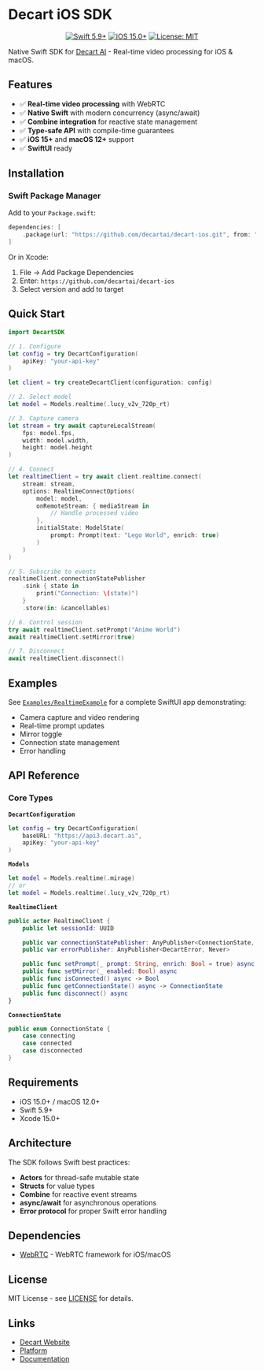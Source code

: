 # Decart iOS SDK

<p align="center">
  <a href="https://swift.org"><img src="https://img.shields.io/badge/Swift-5.9+-orange.svg" alt="Swift 5.9+"></a>
  <a href="https://developer.apple.com/ios/"><img src="https://img.shields.io/badge/iOS-15.0+-blue.svg" alt="iOS 15.0+"></a>
  <a href="https://github.com/decartai/decart-ios/blob/main/LICENSE"><img src="https://img.shields.io/badge/License-MIT-green.svg" alt="License: MIT"></a>
</p>

Native Swift SDK for [Decart AI](https://decart.ai) - Real-time video processing for iOS & macOS.

## Features

- ✅ **Real-time video processing** with WebRTC
- ✅ **Native Swift** with modern concurrency (async/await)
- ✅ **Combine integration** for reactive state management
- ✅ **Type-safe API** with compile-time guarantees
- ✅ **iOS 15+** and **macOS 12+** support
- ✅ **SwiftUI** ready

## Installation

### Swift Package Manager

Add to your `Package.swift`:

```swift
dependencies: [
    .package(url: "https://github.com/decartai/decart-ios.git", from: "0.0.4")
]
```

Or in Xcode:

1. File → Add Package Dependencies
2. Enter: `https://github.com/decartai/decart-ios`
3. Select version and add to target

## Quick Start

```swift
import DecartSDK

// 1. Configure
let config = try DecartConfiguration(
    apiKey: "your-api-key"
)

let client = try createDecartClient(configuration: config)

// 2. Select model
let model = Models.realtime(.lucy_v2v_720p_rt)

// 3. Capture camera
let stream = try await captureLocalStream(
    fps: model.fps,
    width: model.width,
    height: model.height
)

// 4. Connect
let realtimeClient = try await client.realtime.connect(
    stream: stream,
    options: RealtimeConnectOptions(
        model: model,
        onRemoteStream: { mediaStream in
            // Handle processed video
        },
        initialState: ModelState(
            prompt: Prompt(text: "Lego World", enrich: true)
        )
    )
)

// 5. Subscribe to events
realtimeClient.connectionStatePublisher
    .sink { state in
        print("Connection: \(state)")
    }
    .store(in: &cancellables)

// 6. Control session
try await realtimeClient.setPrompt("Anime World")
await realtimeClient.setMirror(true)

// 7. Disconnect
await realtimeClient.disconnect()
```

## Examples

See [`Examples/RealtimeExample`](Examples/RealtimeExample) for a complete SwiftUI app demonstrating:

- Camera capture and video rendering
- Real-time prompt updates
- Mirror toggle
- Connection state management
- Error handling

## API Reference

### Core Types

**`DecartConfiguration`**

```swift
let config = try DecartConfiguration(
    baseURL: "https://api3.decart.ai",
    apiKey: "your-api-key"
)
```

**`Models`**

```swift
let model = Models.realtime(.mirage)
// or
let model = Models.realtime(.lucy_v2v_720p_rt)
```

**`RealtimeClient`**

```swift
public actor RealtimeClient {
    public let sessionId: UUID

    public var connectionStatePublisher: AnyPublisher<ConnectionState, Never>
    public var errorPublisher: AnyPublisher<DecartError, Never>

    public func setPrompt(_ prompt: String, enrich: Bool = true) async throws
    public func setMirror(_ enabled: Bool) async
    public func isConnected() async -> Bool
    public func getConnectionState() async -> ConnectionState
    public func disconnect() async
}
```

**`ConnectionState`**

```swift
public enum ConnectionState {
    case connecting
    case connected
    case disconnected
}
```

## Requirements

- iOS 15.0+ / macOS 12.0+
- Swift 5.9+
- Xcode 15.0+

## Architecture

The SDK follows Swift best practices:

- **Actors** for thread-safe mutable state
- **Structs** for value types
- **Combine** for reactive event streams
- **async/await** for asynchronous operations
- **Error protocol** for proper Swift error handling

## Dependencies

- [WebRTC](https://github.com/stasel/WebRTC) - WebRTC framework for iOS/macOS

## License

MIT License - see [LICENSE](LICENSE) for details.

## Links

- [Decart Website](https://decart.ai)
- [Platform](https://platform.decart.ai)
- [Documentation](https://docs.platform.decart.ai)

